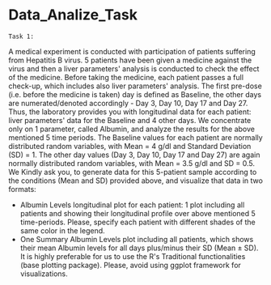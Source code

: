 # Data_Analize_Task

 	Task 1: 
  A medical experiment is conducted with participation of patients suffering from Hepatitis B virus. 5 patients have been given a medicine against the virus and then a liver parameters' analysis is conducted to check the effect of the medicine. Before taking the medicine, each patient passes a full check-up, which includes also liver parameters' analysis. The first pre-dose (i.e. before the medicine is taken) day is defined as Baseline, the other days are numerated/denoted accordingly - Day 3, Day 10, Day 17 and Day 27. Thus, the laboratory provides you with longitudinal data for each patient: liver parameters' data for the Baseline and 4 other days. We concentrate only on 1 parameter, called Albumin, and analyze the results for the above mentioned 5 time periods.
  The Baseline values for each patient are normally distributed random variables, with Mean = 4 g/dl and Standard Deviation (SD) = 1. The other day values (Day 3, Day 10, Day 17 and Day 27) are again normally distributed random variables, with Mean = 3.5 g/dl and SD = 0.5.
We Kindly ask you, to generate data for this 5-patient sample according to the conditions (Mean and SD) provided above, and visualize that data in two formats:
* Albumin Levels longitudinal plot for each patient: 1 plot including all patients and showing their longitudinal profile over above mentioned 5 time-periods. Please, specify each patient with different shades of the same color in the legend.
* One Summary Albumin Levels plot including all patients, which shows their mean Albumin levels for all days plus/minus their SD (Mean ± SD). 
It is highly preferable for us to use the R's Traditional functionalities (base plotting package). Please, avoid using ggplot framework for visualizations.
